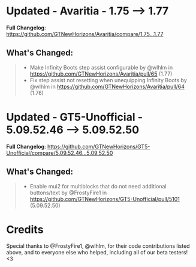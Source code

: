 # Updated - Avaritia - 1.75 --> 1.77
**Full Changelog**: https://github.com/GTNewHorizons/Avaritia/compare/1.75...1.77

## What's Changed:
>* Make Infinity Boots step assist configurable by @wlhlm in https://github.com/GTNewHorizons/Avaritia/pull/65 (1.77)
>* Fix step assist not resetting when unequipping Infinity Boots by @wlhlm in https://github.com/GTNewHorizons/Avaritia/pull/64 (1.76)

# Updated - GT5-Unofficial - 5.09.52.46 --> 5.09.52.50
**Full Changelog**: https://github.com/GTNewHorizons/GT5-Unofficial/compare/5.09.52.46...5.09.52.50

## What's Changed:
>* Enable mui2 for multiblocks that do not need additional buttons/text by @FrostyFire1 in https://github.com/GTNewHorizons/GT5-Unofficial/pull/5101 (5.09.52.50)

# Credits
Special thanks to @FrostyFire1, @wlhlm, for their code contributions listed above, and to everyone else who helped, including all of our beta testers! <3
